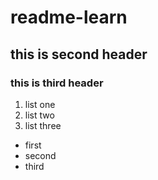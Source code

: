 # readme-learn
## this is second header
### this is third header

1. list one
2. list two
3. list three

- first
- second 
- third
